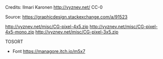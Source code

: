 

Credits: Ilmari Karonen http://vyznev.net/
CC-0

Source: https://graphicdesign.stackexchange.com/a/91523

http://vyznev.net/misc/CG-pixel-4x5.zip
http://vyznev.net/misc/CG-pixel-4x5-mono.zip
http://vyznev.net/misc/CG-pixel-3x5.zip




TOSORT
* Font https://managore.itch.io/m5x7
